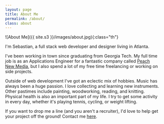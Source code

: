 ```yaml
---
layout: page
title: About Me
permalink: /about/
class: about
---
```


![About Me]({{ site.s3 }}/images/about.jpg){:class="th"}

I'm Sebastian, a full stack web developer and designer living in Atlanta.

I've been working in town since graduating from Georgia Tech. My full time job is as an Applications Engineer for a fantastic company called [Peach New Media](http://peachnewmedia.com), but I also spend a lot of my free time freelancing or working on side projects.

Outside of web development I've got an eclectic mix of hobbies. Music has always been a huge passion. I love collecting and learning new instruments. Other pastimes include painting, woodworking, reading, and knitting. Physical health is also an important part of my life. I try to get some activity in every day, whether it's playing tennis, cycling, or weight lifting. 

If you want to drop me a line (and you aren't a recruiter), I'd love to help get your project off the ground! Contact me [here](/contact).